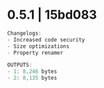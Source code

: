 # 0.5.1 | 15bd083
```js
Changelogs:
- Increased code security
- Size optimizations
- Property renamer
```

```js
OUTPUTS:
- 1: 8,246 bytes
- 2: 8,135 bytes
```